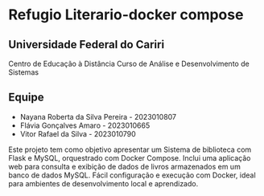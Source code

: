 # Refugio Literario-docker compose

## Universidade Federal do Cariri
Centro de Educação à Distância
Curso de Análise e Desenvolvimento de Sistemas

## Equipe
* Nayana Roberta da Silva Pereira - 2023010807
* Flávia Gonçalves Amaro - 2023010665
* Vitor Rafael da Silva - 2023010790

Este projeto tem como objetivo apresentar um Sistema de biblioteca com Flask e MySQL, orquestrado com Docker Compose. Inclui uma aplicação web para consulta e exibição de dados de livros armazenados em um banco de dados MySQL. Fácil configuração e execução com Docker, ideal para ambientes de desenvolvimento local e aprendizado.
